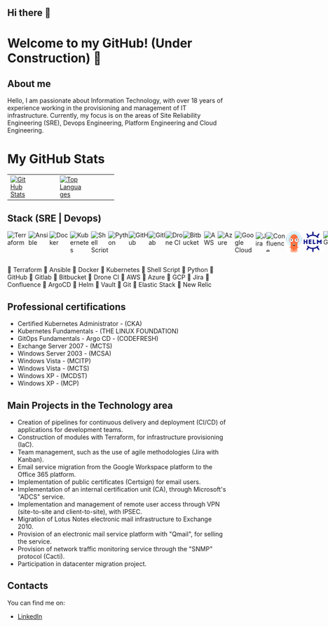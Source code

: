 ## Hi there 👋

<!--
**Tiago-TSG/tiago-tsg** is a ✨ _special_ ✨ repository because its `README.md` (this file) appears on your GitHub profile.

Here are some ideas to get you started:

- 🔭 I’m currently working on ...
- 🌱 I’m currently learning ...
- 👯 I’m looking to collaborate on ...
- 🤔 I’m looking for help with ...
- 💬 Ask me about ...
- 📫 How to reach me: ...
- 😄 Pronouns: ...
- ⚡ Fun fact: ...
-->

# Welcome to my GitHub! (Under Construction) 🚧

## About me
    
Hello, I am passionate about Information Technology, with over 18 years of experience working in the provisioning and management of IT infrastructure. Currently, my focus is on the areas of Site Reliability Engineering (SRE), Devops Engineering, Platform Engineering and Cloud Engineering.

# My GitHub Stats

<table>
  <tr>
    <td>
      <a href="https://github.com/Tiago-TSG">
      <img height="180em" src="https://github-readme-stats.vercel.app/api?username=tiago-tsg&show_icons=true&theme=radical" alt="GitHub Stats" style="max-width: 45%;" />
    </td>
    <td>
      <a href="https://github.com/Tiago-TSG">
      <img height="180em" src="https://github-readme-stats.vercel.app/api/top-langs/?username=tiago-tsg&layout=compact&theme=radical" alt="Top Languages" style="max-width: 45%;" />
    </td>
  </tr>
</table>

## Stack (SRE | Devops)

<div style="display: flex; flex-direction: row; align-items: center; justify-content: space-around;">

  <img src="https://img.icons8.com/color/48/000000/terraform.png" alt="Terraform" style="width: 48px; height: 48px;" />
  <img src="https://img.icons8.com/color/48/000000/ansible.png" alt="Ansible" style="width: 48px; height: 48px;" />
  <img src="https://img.icons8.com/color/48/000000/docker.png" alt="Docker" style="width: 48px; height: 48px;" />
  <img src="https://img.icons8.com/color/48/000000/kubernetes.png" alt="Kubernetes" style="width: 48px; height: 48px;" />
  <img src="https://img.icons8.com/color/48/000000/console.png" alt="Shell Script" style="width: 48px; height: 48px;" />
  <img src="https://img.icons8.com/color/48/000000/python.png" alt="Python" style="width: 48px; height: 48px;" />
  <img src="https://img.icons8.com/color/48/000000/github.png" alt="GitHub" style="width: 48px; height: 48px;" />
  <img src="https://img.icons8.com/color/48/000000/gitlab.png" alt="Gitlab" style="width: 48px; height: 48px;" />
  <img src="https://img.icons8.com/color/48/000000/drone.png" alt="Drone CI" style="width: 48px; height: 48px;" />
  <img src="https://img.icons8.com/color/48/000000/bitbucket.png" alt="Bitbucket"style="width: 48px; height: 48px;" />
  <img src="https://img.icons8.com/color/48/000000/amazon-web-services.png" alt="AWS" style="width: 48px; height: 48px;" />
  <img src="https://img.icons8.com/color/48/000000/azure-1.png" alt="Azure" style="width: 48px; height: 48px;" />
  <img src="https://img.icons8.com/color/48/000000/google-cloud.png" alt="Google Cloud" style="width: 48px; height: 48px;" />
  <img src="https://img.icons8.com/color/48/000000/jira.png" alt="Jira" style="width: 45px; height: 45px;" />
  <img src="https://img.icons8.com/color/48/000000/confluence.png" alt="Confluence" style="width: 45px; height: 45px;" />
  <img src="https://raw.githubusercontent.com/cncf/artwork/master/projects/argo/icon/color/argo-icon-color.png" alt="Argo CD" style="width: 48px; height: 48px;" />
  <img src="https://raw.githubusercontent.com/cncf/artwork/master/projects/helm/icon/color/helm-icon-color.svg" alt="Helm" style="width: 48px; height: 48px;" />
  <img src="https://img.icons8.com/color/48/000000/git.png" alt="Git" style="width: 48px; height: 48px;" />
  <img src="https://raw.githubusercontent.com/hashicorp/vault/main/ui/public/vault-logo.svg" alt="Vault" style="width: 40px; height: 40px;" />
  <img src="https://www.vectorlogo.zone/logos/elastic/elastic-icon.svg" alt="Elastic Stack" style="width: 43px; height: 43px;" />
  <img src="https://www.vectorlogo.zone/logos/newrelic/newrelic-icon.svg" alt="New Relic" style="width: 43px; height: 43px;" />
 
</div>

<br/>

🔹 Terraform
🔹 Ansible
🔹 Docker
🔹 Kubernetes
🔹 Shell Script
🔹 Python
🔹 GitHub
🔹 Gitlab
🔹 Bitbucket 
🔹 Drone CI
🔹 AWS
🔹 Azure
🔹 GCP
🔹 Jira
🔹 Confluence
🔹 ArgoCD 
🔹 Helm
🔹 Vault
🔹 Git
🔹 Elastic Stack
🔹 New Relic


<!--

## Projects
- [Projeto 1](https://github.com/seu-usuario/projeto1): Descrição do projeto.
- [Projeto 2](https://github.com/seu-usuario/projeto2): Descrição do projeto.
- [Projeto 3](https://github.com/seu-usuario/projeto3): Descrição do projeto.

-->

## Professional certifications

- Certified Kubernetes Administrator - (CKA)
- Kubernetes Fundamentals - (THE LINUX FOUNDATION)
- GitOps Fundamentals - Argo CD - (CODEFRESH)
- Exchange Server 2007 - (MCTS)
- Windows Server 2003 - (MCSA)
- Windows Vista - (MCITP)
- Windows Vista - (MCTS)
- Windows XP - (MCDST)
- Windows XP - (MCP)

## Main Projects in the Technology area

- Creation of pipelines for continuous delivery and deployment (CI/CD) of applications for development teams.
- Construction of modules with Terraform, for infrastructure provisioning (IaC).
- Team management, such as the use of agile methodologies (Jira with Kanban).
- Email service migration from the Google Workspace platform to the Office 365 platform.
- Implementation of public certificates (Certsign) for email users.
- Implementation of an internal certification unit (CA), through Microsoft's "ADCS" service.
- Implementation and management of remote user access through VPN (site-to-site and client-to-site), with IPSEC.
- Migration of Lotus Notes electronic mail infrastructure to Exchange 2010.
- Provision of an electronic mail service platform with "Qmail", for selling the service.
- Provision of network traffic monitoring service through the "SNMP" protocol (Cacti).
- Participation in datacenter migration project.

## Contacts
  You can find me on:
- [LinkedIn](https://www.linkedin.com/in/tiagotsg/)
